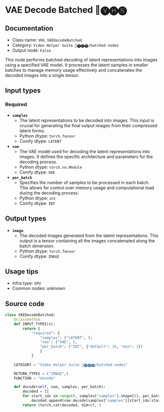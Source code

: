 # VAE Decode Batched 🎥🅥🅗🅢
## Documentation
- Class name: `VHS_VAEDecodeBatched`
- Category: `Video Helper Suite 🎥🅥🅗🅢/batched nodes`
- Output node: `False`

This node performs batched decoding of latent representations into images using a specified VAE model. It processes the latent samples in smaller batches to manage memory usage effectively and concatenates the decoded images into a single tensor.
## Input types
### Required
- **`samples`**
    - The latent representations to be decoded into images. This input is crucial for generating the final output images from their compressed latent forms.
    - Python dtype: `torch.Tensor`
    - Comfy dtype: `LATENT`
- **`vae`**
    - The VAE model used for decoding the latent representations into images. It defines the specific architecture and parameters for the decoding process.
    - Python dtype: `torch.nn.Module`
    - Comfy dtype: `VAE`
- **`per_batch`**
    - Specifies the number of samples to be processed in each batch. This allows for control over memory usage and computational load during the decoding process.
    - Python dtype: `int`
    - Comfy dtype: `INT`
## Output types
- **`image`**
    - The decoded images generated from the latent representations. This output is a tensor containing all the images concatenated along the batch dimension.
    - Python dtype: `torch.Tensor`
    - Comfy dtype: `IMAGE`
## Usage tips
- Infra type: `GPU`
- Common nodes: unknown


## Source code
```python
class VAEDecodeBatched:
    @classmethod
    def INPUT_TYPES(s):
        return {
            "required": {
                "samples": ("LATENT", ),
                "vae": ("VAE", ),
                "per_batch": ("INT", {"default": 16, "min": 1})
                }
            }
    
    CATEGORY = "Video Helper Suite 🎥🅥🅗🅢/batched nodes"

    RETURN_TYPES = ("IMAGE",)
    FUNCTION = "decode"

    def decode(self, vae, samples, per_batch):
        decoded = []
        for start_idx in range(0, samples["samples"].shape[0], per_batch):
            decoded.append(vae.decode(samples["samples"][start_idx:start_idx+per_batch]))
        return (torch.cat(decoded, dim=0), )

```
